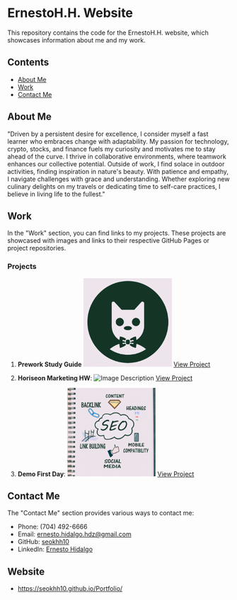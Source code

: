 # ErnestoH.H. Website

This repository contains the code for the ErnestoH.H. website, which showcases information about me and my work.

## Contents

- [About Me](#about-me)
- [Work](#work)
- [Contact Me](#contact-me)

## About Me

"Driven by a persistent desire for excellence, I consider myself a fast learner who embraces change with adaptability. My passion for technology, crypto, stocks, and finance fuels my curiosity and motivates me to stay ahead of the curve. I thrive in collaborative environments, where teamwork enhances our collective potential. Outside of work, I find solace in outdoor activities, finding inspiration in nature's beauty. With patience and empathy, I navigate challenges with grace and understanding. Whether exploring new culinary delights on my travels or dedicating time to self-care practices, I believe in living life to the fullest."

## Work

In the "Work" section, you can find links to my projects. These projects are showcased with images and links to their respective GitHub Pages or project repositories.

### Projects

1. **Prework Study Guide**
   <img src="assets/images/bowtie-cat.png" alt="Image Description" width="200" height="200">
   [View Project](https://seokhh10.github.io/horiseon-hw/)

2. **Horiseon Marketing HW**:
   <img src="assets/images/social-media-marketing.jpg" alt="Image Description" width="200" height="200">
   [View Project](https://seokhh10.github.io/horiseon-hw/)

3. **Demo First Day**: 
   <img src="assets/images/SEO.jpg" alt="Image Description" width="200" height="200">
   [View Project](https://seokhh10.github.io/demofirstday/)

## Contact Me

The "Contact Me" section provides various ways to contact me:
- Phone: (704) 492-6666
- Email: ernesto.hidalgo.hdz@gmail.com
- GitHub: [seokhh10](https://github.com/seokhh10)
- LinkedIn: [Ernesto Hidalgo](https://www.linkedin.com/in/ernesto-hidalgo-b7889014b/)

## Website

-  https://seokhh10.github.io/Portfolio/